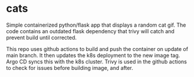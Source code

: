 # cats

Simple containerized python/flask app that displays a random cat gif. The code contains an outdated flask dependency that trivy will catch and prevent build until corrected. 

This repo uses github actions to build and push the container on update of main branch. It then updates the k8s deployment to the new image tag. Argo CD syncs this with the k8s cluster. Trivy is used in the github actions to check for issues before building image, and after.

